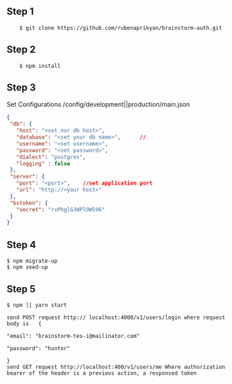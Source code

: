 ## Step 1 
 ````Clone this repo 
     $ git clone https://github.com/rubenaprikyan/brainstorm-auth.git
 ````
## Step 2 
````
    $ npm install
````
## Step 3
   Set Configurations 
   /config/development||production/main.json 
   ```json
   {
    "db": {
      "host": "<set our db host>", 
      "database": "<set your db name>",      //
      "username": "<set username>", 
      "password": "<set password>",
      "dialect": "postgres",
      "logging" : false
    },
    "server": {
      "port": "<port>",    //set application port
      "url": "http://<your host>" 
    },
    "bstoken": {
      "secret": "rxPhglGJWPlOW596"
    }
  }
   ```
## Step 4
  ````
  $ npm migrate-up
  $ npm seed-up  
  ````  
## Step 5
````
$ npm || yarn start

send POST request http:// localhost:4000/v1/users/login where request body is   {
                                                                                    "email": "brainstorm-tes-i@mailinator.com"
                                                                                    "password": "hunter"                             
                                                                                }
send GET request http://localhost:400/v1/users/me Where authorization bearer of the header is a previous action, a responsed token

````     
